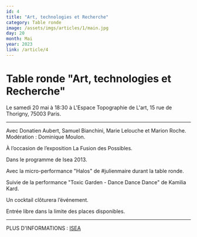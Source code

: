 ```yaml
---
id: 4
title: "Art, technologies et Recherche"
category: Table ronde 
image: /assets/imgs/articles/1/main.jpg
day: 20
month: Mai
year: 2023
link: /article/4
---
```

# Table ronde "Art, technologies et Recherche"

Le samedi 20 mai à 18:30 à L'Espace Topographie de L'art, 15 rue de Thorigny, 75003 Paris.

---

Avec Donatien Aubert, Samuel Bianchini, Marie Lelouche et Marion Roche.
Modération : Dominique Moulon.

À l’occasion de l’exposition La Fusion des Possibles.

Dans le programme de Isea 2013.

Avec la micro-performance "Halos" de #julienmaire durant la table ronde.

Suivie de la performance "Toxic Garden - Dance Dance Dance" de Kamilia Kard.

Un cocktail clôturera l’événement.

Entrée libre dans la limite des places disponibles.

---

PLUS D'INFORMATIONS : [ISEA](https://isea2023.isea-international.org/fr/programme/view/80/art-technologies-et-recherche?fbclid=IwAR3tcGFUFev8uo947YIhuCfN0i3v4XyIUGQ4LtWbTSlbk54gXbLlPoAIvFo)